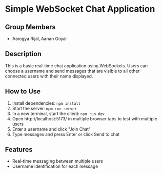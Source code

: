# Simple WebSocket Chat Application

## Group Members
- Aarogya Rijal, Aanan Goyal

## Description
This is a basic real-time chat application using WebSockets. Users can choose a username and send messages that are visible to all other connected users with their name displayed.

## How to Use
1. Install dependencies: `npm install`
2. Start the server: `npm run server`
3. In a new terminal, start the client: `npm run dev`
4. Open http://localhost:5173/ in multiple browser tabs to test with multiple users
5. Enter a username and click "Join Chat"
6. Type messages and press Enter or click Send to chat

## Features
- Real-time messaging between multiple users
- Username identification for each message